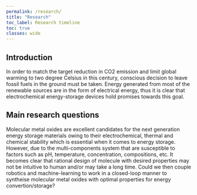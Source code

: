 ```yaml
---
permalink: /research/
title: "Research"
toc_label: Research timeline
toc: true
classes: wide
---
```


## Introduction
In order to match the target reduction in CO2 emission and limit global warming to two degree Celsius in this century, 
conscious decision to leave fossil fuels in the ground must be taken. Energy generated from most of the renewable sources
are in the form of electrical energy, thus it is clear that electrochemical energy-storage devices hold promises towards 
this goal.

## Main research questions
Molecular metal oxides are excellent candidates for the next generation energy storage materials owing to their electrochemical, 
thermal and chemical stability which is essential when it comes to energy storage. However, due to the multi-components
system that are susceptible to factors  such as pH, temperature, concentration, compositions, etc. It becomes clear that 
rational design of molecule with desired properties may not be intuitive to human and/or may take a long time. Could we
then couple robotics and machine-learning to work in a closed-loop manner to syntheise molecular metal oxides with 
optimal properties for energy convertion/storage? 
